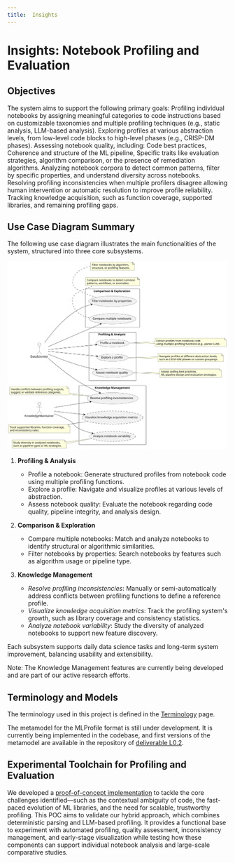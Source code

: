 ```yaml
---
title:  Insights
---
```

# Insights: Notebook Profiling and Evaluation


## Objectives
The system aims to support the following primary goals:
Profiling individual notebooks by assigning meaningful categories to code instructions based on customizable taxonomies and multiple profiling techniques (e.g., static analysis, LLM-based analysis).
Exploring profiles at various abstraction levels, from low-level code blocks to high-level phases (e.g., CRISP-DM phases).
Assessing notebook quality, including:
Code best practices,
Coherence and structure of the ML pipeline,
Specific traits like evaluation strategies, algorithm comparison, or the presence of remediation algorithms.
Analyzing notebook corpora to detect common patterns, filter by specific properties, and understand diversity across notebooks.
Resolving profiling inconsistencies when multiple profilers disagree allowing human intervention or automatic resolution to improve profile reliability.
Tracking knowledge acquisition, such as function coverage, supported libraries, and remaining profiling gaps.

## Use Case Diagram Summary
The following use case diagram illustrates the main functionalities of the system, structured into three core subsystems.

![Use Case Diagram](images/useCases.svg)

1. **Profiling & Analysis**  
   - Profile a notebook: Generate structured profiles from notebook code using multiple profiling functions.
   - Explore a profile: Navigate and visualize profiles at various levels of abstraction.
   - Assess notebook quality: Evaluate the notebook regarding code quality, pipeline integrity, and analysis design.  
   

2. **Comparison & Exploration** 
   - Compare multiple notebooks: Match and analyze notebooks to identify structural or algorithmic similarities.
   - Filter notebooks by properties: Search notebooks by features such as algorithm usage or pipeline type.  
   
   
3. **Knowledge Management**
   - _Resolve profiling inconsistencies_: Manually or semi-automatically address conflicts between profiling functions to define a reference profile.
   - _Visualize knowledge acquisition metrics_: Track the profiling system's growth, such as library coverage and consistency statistics.
   - _Analyze notebook variability_: Study the diversity of analyzed notebooks to support new feature discovery.


Each subsystem supports daily data science tasks and long-term system improvement, balancing usability and extensibility.

Note: The Knowledge Management features are currently being developed and are part of our active research efforts.

## Terminology and Models
The terminology used in this project is defined in the [Terminology](terminology.md) page.

The metamodel for the MLProfile format is still under development.
It is currently being implemented in the codebase, and first versions of the metamodel are available in the repository of [deliverable L0.2](https://github.com/NicolasLacroix/profil-platform-poc).

## Experimental Toolchain for Profiling and Evaluation
We developed a [proof-of-concept implementation](https://github.com/NicolasLacroix/profil-platform-poc) to tackle the core challenges identified—such as 
the contextual ambiguity of code, 
the fast-paced evolution of ML libraries, 
and the need for scalable, trustworthy profiling. 
This POC aims to validate our hybrid approach, which combines deterministic parsing and LLM-based profiling. 
It provides a functional base to experiment with automated profiling, quality assessment, inconsistency management, and early-stage visualization 
while testing how these components can support individual notebook analysis and large-scale comparative studies.








